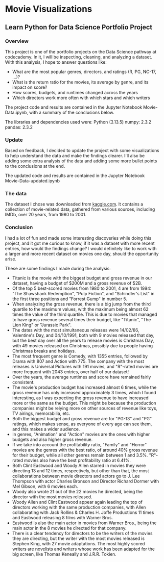 # Movie Visualizations
## Learn Python for Data Science Portfolio Project


### Overview

This project is one of the portfolio projects on the Data Science pathway at codecademy. In it, I will be inspecting, cleaning, and analyzing a dataset.
With this analysis, I hope to answer questions like:
 - What are the most popular genres, directors, and ratings (R, PG, NC-17, ...)?
 - What is the return ratio for the movies, its average by genre, and its impact on score?
 - How scores, budgets, and runtimes changed across the years
 - Which directors work more often with which stars and which writers
   
The project code and results are contained in the Jupyter Notebook Movie-Data.ipynb, with a summary of the conclusions below.

The libraries and dependencies used were:
Python (3.13.5)
numpy: 2.3.2
pandas: 2.3.2

### Update

Based on feedback, I decided to update the project with some visualizations to help understand the data and make the findings clearer. I'll also be adding some extra analysis of the data and adding some more bullet points to the conclusions at the end.

The updated code and results are contained in the Jupyter Notebook Movie-Data-updated.ipynb

### The data

The dataset I chose was downloaded from [kaggle.com](https://www.kaggle.com/datasets/ashishkumarjayswal/movies-updated-data/data). It contains a collection of movie-related data, gathered from various sources, including IMDb, over 20 years, from 1980 to 2001.

###  Conclusion
 
I had a lot of fun and made some interesting discoveries while doing this project, and it got me curious to know, if it was a dataset with more recent entries, how would the findings change? I would definitely like to work with a larger and more recent dataset on movies one day, should the opportunity arise.

These are some findings I made during the analysis:

- Titanic is the movie with the biggest budget and gross revenue in our dataset, having a budget of $200M and a gross revenue of $2B.
- Of the top 5 best-scored movies from 1980 to 2001, 4 are from 1994: "The Shawshank Redemption", "Pulp Fiction", and "Schindler's List" in the first three positions and "Forrest Gump" in number 5.
- When analyzing the gross revenue, there is a big jump from the third quartile to the maximum values, with the maximum being almost 62 times the value of the third quartile. This is due to movies that managed to have gross revenue several times their budget, like "Titanic", "The Lion King" or "Jurassic Park".
- The dates with the most simultaneous releases were 14/02/86, Valentine's Day, and 04/10/1991, both with 9 movies released that day, but the best day over all the years to release movies is Christmas Day, with 49 movies released on Christmas, possibly due to people having Christmas breaks and holidays.
- The most frequent genre is Comedy, with 1355 entries, followed by Drama with 807 and Action with 775. The company with the most releases is Universal Pictures with 191 movies, and "R"-rated movies are more frequent with 2043 entries, over half of our dataset!
- Over the years, the average runtimes and score have remained fairly consistent.
- The movie's production budget has increased almost 6 times, while the gross revenue has only increased approximately 3 times, which I found interesting, as I was expecting the gross revenue to have increased more or the same as the budget. This might be because the production companies might be relying more on other sources of revenue like toys, TV airings, memorabilia, etc.
- Both the biggest budget and gross revenue are for "PG-13" and "PG" ratings, which makes sense, as everyone of every age can see them, and this makes a wider audience.
- In genres, "Animation" and "Action" movies are the ones with higher budgets and also higher gross revenue.
- If we take into account the profitability ratio, "Family" and "Horror" movies are the genres with the best ratio, of around 40% gross revenue for their budget, while all other genres remain between 1 and 3.5%. "R"-rated movies also have the best profitability ratio at 6.41%.
- Both Clint Eastwood and Woody Allen starred in movies they were directing 13 and 12 times, respectively, but other than that, the most collaborations between movie directors and actors go to J. Lee Thompson with actor Charles Bronson and Director Richard Dormer with Mel Gibson, with 6 movies each.
- Woody also wrote 21 out of the 22 movies he directed, being the director with the most movies released.
- Woody Allen and Clint Eastwood appear again leading the top of directors working with the same production companies, with Allen collaborating with Jack Rollins & Charles H. Joffe Productions 11 times and Eastwood releasing 8 films with Warner Bros.
- Eastwood is also the main actor in movies from Warner Bros., being the main actor in the 8 movies he directed for that company.
- There is a clear tendency for directors to be the writers of the movies they are directing, but the writer with the most movies released is Stephen King, with 27 movie adaptations.
The most highly scored writers are novelists and writers whose work has been adapted for the big screen, like Thomas Keneally and J.R.R. Tokien.
